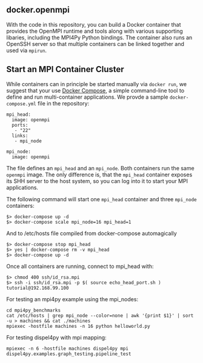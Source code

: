 ## docker.openmpi

With the code in this repository, you can build a Docker container that provides 
the OpenMPI runtime and tools along with various supporting libaries, 
including the MPI4Py Python bindings. The container also runs an OpenSSH server
so that multiple containers can be linked together and used via `mpirun`.


## Start an MPI Container Cluster

While containers can in principle be started manually via `docker run`, we suggest that your use 
[Docker Compose](https://docs.docker.com/compose/), a simple command-line tool 
to define and run multi-container applications. We provde a sample `docker-compose.yml`
file in the repository:

```
mpi_head:
  image: openmpi
  ports: 
   - "22"
  links: 
   - mpi_node

mpi_node: 
  image: openmpi

```

The file defines an `mpi_head` and an `mpi_node`. Both containers run the same `openmpi` image. 
The only difference is, that the `mpi_head` container exposes its SHH server to 
the host system, so you can log into it to start your MPI applications.


The following command will start one `mpi_head` container and three `mpi_node` containers: 

```
$> docker-compose up -d
$> docker-compose scale mpi_node=16 mpi_head=1
```
And to /etc/hosts file compiled from docker-compose automagically

```
$> docker-compose stop mpi_head
$> yes | docker-compose rm -v mpi_head
$> docker-compose up -d
```
Once all containers are running, connect to mpi_head with:


```
$> chmod 400 ssh/id_rsa.mpi
$> ssh -i ssh/id_rsa.mpi -p $( source echo_head_port.sh ) tutorial@192.168.99.100
```

For testing an mpi4py example using the mpi_nodes:
	
	cd mpi4py_benchmarks
	cat /etc/hosts | grep mpi_node --color=none | awk '{print $1}' | sort -u > machines && cat ./machines
	mpiexec -hostfile machines -n 16 python helloworld.py   	

For testing dispel4py with mpi mapping:
     
	mpiexec -n 6 -hostfile machines dispel4py mpi dispel4py.examples.graph_testing.pipeline_test	

